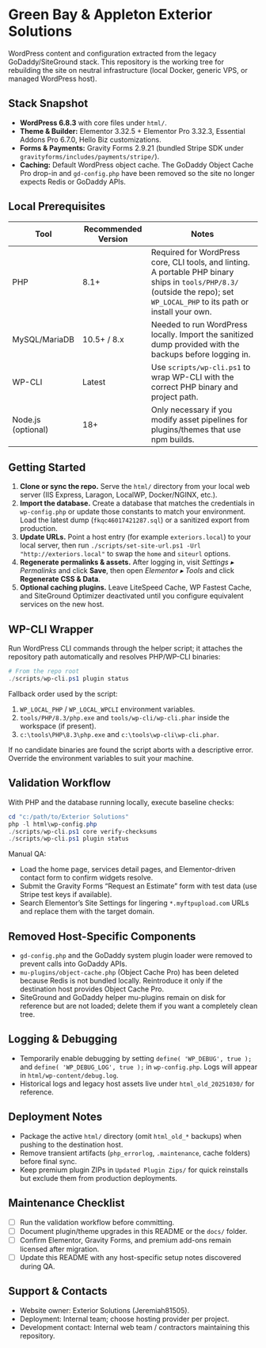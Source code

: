 # Green Bay & Appleton Exterior Solutions

WordPress content and configuration extracted from the legacy GoDaddy/SiteGround stack. This repository is the working tree for rebuilding the site on neutral infrastructure (local Docker, generic VPS, or managed WordPress host).

## Stack Snapshot

- **WordPress 6.8.3** with core files under `html/`.
- **Theme & Builder:** Elementor 3.32.5 + Elementor Pro 3.32.3, Essential Addons Pro 6.7.0, Hello Biz customizations.
- **Forms & Payments:** Gravity Forms 2.9.21 (bundled Stripe SDK under `gravityforms/includes/payments/stripe/`).
- **Caching:** Default WordPress object cache. The GoDaddy Object Cache Pro drop-in and `gd-config.php` have been removed so the site no longer expects Redis or GoDaddy APIs.

## Local Prerequisites

| Tool | Recommended Version | Notes |
| --- | --- | --- |
| PHP | 8.1+ | Required for WordPress core, CLI tools, and linting. A portable PHP binary ships in `tools/PHP/8.3/` (outside the repo); set `WP_LOCAL_PHP` to its path or install your own. |
| MySQL/MariaDB | 10.5+ / 8.x | Needed to run WordPress locally. Import the sanitized dump provided with the backups before logging in. |
| WP-CLI | Latest | Use `scripts/wp-cli.ps1` to wrap WP-CLI with the correct PHP binary and project path. |
| Node.js (optional) | 18+ | Only necessary if you modify asset pipelines for plugins/themes that use npm builds. |

## Getting Started

1. **Clone or sync the repo.** Serve the `html/` directory from your local web server (IIS Express, Laragon, LocalWP, Docker/NGINX, etc.).
2. **Import the database.** Create a database that matches the credentials in `wp-config.php` or update those constants to match your environment. Load the latest dump (`fkqc46017421287.sql`) or a sanitized export from production.
3. **Update URLs.** Point a host entry (for example `exteriors.local`) to your local server, then run `./scripts/set-site-url.ps1 -Url "http://exteriors.local"` to swap the `home` and `siteurl` options.
4. **Regenerate permalinks & assets.** After logging in, visit *Settings ▸ Permalinks* and click **Save**, then open *Elementor ▸ Tools* and click **Regenerate CSS & Data**.
5. **Optional caching plugins.** Leave LiteSpeed Cache, WP Fastest Cache, and SiteGround Optimizer deactivated until you configure equivalent services on the new host.

## WP-CLI Wrapper

Run WordPress CLI commands through the helper script; it attaches the repository path automatically and resolves PHP/WP-CLI binaries:

```powershell
# From the repo root
./scripts/wp-cli.ps1 plugin status
```

Fallback order used by the script:

1. `WP_LOCAL_PHP` / `WP_LOCAL_WPCLI` environment variables.
2. `tools/PHP/8.3/php.exe` and `tools/wp-cli/wp-cli.phar` inside the workspace (if present).
3. `c:\tools\PHP\8.3\php.exe` and `c:\tools\wp-cli\wp-cli.phar`.

If no candidate binaries are found the script aborts with a descriptive error. Override the environment variables to suit your machine.

## Validation Workflow

With PHP and the database running locally, execute baseline checks:

```powershell
cd "c:/path/to/Exterior Solutions"
php -l html\wp-config.php
./scripts/wp-cli.ps1 core verify-checksums
./scripts/wp-cli.ps1 plugin status
```

Manual QA:

- Load the home page, services detail pages, and Elementor-driven contact form to confirm widgets resolve.
- Submit the Gravity Forms “Request an Estimate” form with test data (use Stripe test keys if available).
- Search Elementor’s Site Settings for lingering `*.myftpupload.com` URLs and replace them with the target domain.

## Removed Host-Specific Components

- `gd-config.php` and the GoDaddy system plugin loader were removed to prevent calls into GoDaddy APIs.
- `mu-plugins/object-cache.php` (Object Cache Pro) has been deleted because Redis is not bundled locally. Reintroduce it only if the destination host provides Object Cache Pro.
- SiteGround and GoDaddy helper mu-plugins remain on disk for reference but are not loaded; delete them if you want a completely clean tree.

## Logging & Debugging

- Temporarily enable debugging by setting `define( 'WP_DEBUG', true );` and `define( 'WP_DEBUG_LOG', true );` in `wp-config.php`. Logs will appear in `html/wp-content/debug.log`.
- Historical logs and legacy host assets live under `html_old_20251030/` for reference.

## Deployment Notes

- Package the active `html/` directory (omit `html_old_*` backups) when pushing to the destination host.
- Remove transient artifacts (`php_errorlog`, `.maintenance`, cache folders) before final sync.
- Keep premium plugin ZIPs in `Updated Plugin Zips/` for quick reinstalls but exclude them from production deployments.

## Maintenance Checklist

- [ ] Run the validation workflow before committing.
- [ ] Document plugin/theme upgrades in this README or the `docs/` folder.
- [ ] Confirm Elementor, Gravity Forms, and premium add-ons remain licensed after migration.
- [ ] Update this README with any host-specific setup notes discovered during QA.

## Support & Contacts

- Website owner: Exterior Solutions (Jeremiah81505).
- Deployment: Internal team; choose hosting provider per project.
- Development contact: Internal web team / contractors maintaining this repository.
